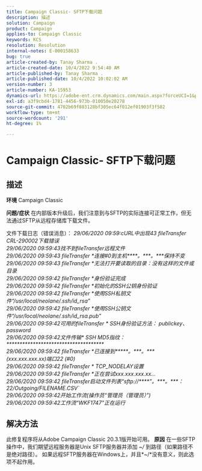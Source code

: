 ```yaml
---
title: Campaign Classic- SFTP下载问题
description: 描述
solution: Campaign
product: Campaign
applies-to: Campaign Classic
keywords: KCS
resolution: Resolution
internal-notes: E-000158633
bug: true
article-created-by: Tanay Sharma .
article-created-date: 10/4/2022 9:54:40 AM
article-published-by: Tanay Sharma .
article-published-date: 10/4/2022 10:02:02 AM
version-number: 3
article-number: KA-15953
dynamics-url: https://adobe-ent.crm.dynamics.com/main.aspx?forceUCI=1&pagetype=entityrecord&etn=knowledgearticle&id=ff71298d-ca43-ed11-bba2-0022480868ff
exl-id: a3f9cbd4-1781-4456-973b-010050e20278
source-git-commit: 4702b69f883128bf305ec64f012ef01903f3f582
workflow-type: tm+mt
source-wordcount: '291'
ht-degree: 1%

---
```


# Campaign Classic- SFTP下载问题

## 描述

<b>环境</b>
Campaign Classic


<b>问题/症状</b>
在内部版本升级后，我们注意到与SFTP的实际连接可正常工作，但无法通过SFTP从远程存储库下载文件。

文件下载日志（错误消息）：
*29/06/2020 09:59:cURL中出现43 fileTransfer CRL-290002下载错误
<br>29/06/2020 09:59:43找不到fileTransfer远程文件
<br>29/06/2020 09:59:43 fileTransfer \*连接#0到主机\*\*\*\*。\*\*\*。\*\*\*保持不变
<br>29/06/2020 09:59:43 fileTransfer \*无法打开要读取的目录：没有这样的文件或目录
<br>29/06/2020 09:59:42 fileTransfer \*身份验证完成
<br>29/06/2020 09:59:42 fileTransfer \*初始化的SSH公钥身份验证
<br>29/06/2020 09:59:42 fileTransfer \*使用SSH私钥文件“/usr/local/neolane/.ssh/id_rsa”
<br>29/06/2020 09:59:42 fileTransfer \*使用SSH公钥文件“/usr/local/neolane/.ssh/id_rsa.pub”
<br>29/06/2020 09:59:42可用的fileTransfer \* SSH身份验证方法： publickey、password
<br>29/06/2020 09:59:42文件传输\* SSH MD5指纹： \*\*\*\*\*\*\*\*\*\*\*\*\*\*\*\*\*\*\*\*\*\*\*\*\*\*\*\*\*\*\*\*\*\*\*\*\*
<br>29/06/2020 09:59:42 fileTransfer \*已连接到\*\*\*\*\*。\*\*\*。\*\*\* (xxx.xxx.xxx.xx)端口22 (#0)
<br>29/06/2020 09:59:42 fileTransfer \* TCP_NODELAY设置
<br>29/06/2020 09:59:42 fileTransfer \*正在尝试xxx.xxx.xxx.xx...
<br>29/06/2020 09:59:42 fileTransfer启动文件列表“sftp://\*\*\*\*”。\*\*\*。\*\*\*：22/Outgoing/FILENAME.CSV`
<br>29/06/2020 09:59:42开始工作流(操作员“管理员（管理员）”)
<br>29/06/2020 09:59:42工作流“WKF1747”正在运行*

## 解决方法


此修复程序将从Adobe Campaign Classic 20.3.1版开始可用。
<b>原因</b>
在一些SFTP操作中，我们期望远程服务器是Unix SFTP服务器并添加 *~/* 到路径（如果路径不是绝对路径）。
如果远程SFTP服务器在Windows上，并且*~/*没有意义，则此选项不起作用。
